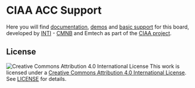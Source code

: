 # CIAA ACC Support

Here you will find [documentation](doc), [demos](demos) and [basic support](bdf) for this board,
developed by [INTI](http://www.inti.gob.ar/) - [CMNB](http://www.inti.gob.ar/microynanoelectronica/) and Emtech 
as part of the [CIAA project](http://www.proyecto-ciaa.com.ar/).

## License

![Creative Commons Attribution 4.0 International License](https://i.creativecommons.org/l/by/4.0/88x31.png)
This work is licensed under a [Creative Commons Attribution 4.0 International License](http://creativecommons.org/licenses/by/4.0).
See [LICENSE](LICENSE) for details.
